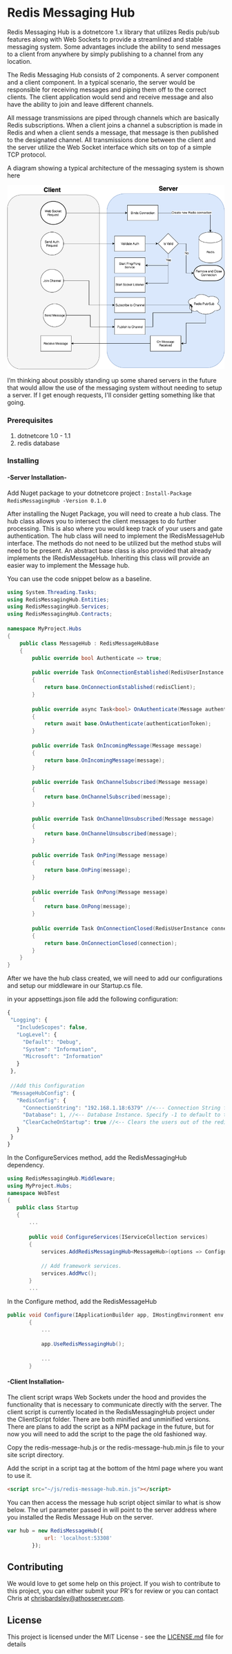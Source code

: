 # Redis Messaging Hub

Redis Messaging Hub is a dotnetcore 1.x library that utilizes Redis pub/sub features along with Web Sockets to provide a streamlined and stable messaging system.
Some advantages include the ability to send messages to a client from anywhere by simply publishing to a channel from any location.

The Redis Messaging Hub consists of 2 components. A server component and a client component.
In a typical scenario, the server would be responsible for receiving messages and piping them off to the correct clients.
The client application would send and receive message and also have the ability to join and leave different channels.

All message transmissions are piped through channels which are basically Redis subscriptions. When a client joins a channel a subscription is made in Redis and when a client sends
a message, that message is then published to the designated channel. All transmissions done between the client and the server utilize the Web Socket interface which sits on top
of a simple TCP protocol.

A diagram showing a typical architecture of the messaging system is shown here


![architecture diagram](https://github.com/writelinez/redis-messaging-hub/raw/master/Documentation/howitworks.png "Architecture Diagram")


I’m thinking about possibly standing up some shared servers in the future that would allow the use of the messaging system without needing to setup a server. If I get enough requests, I'll consider
getting something like that going.

### Prerequisites

1. dotnetcore 1.0 - 1.1
2. redis database

### Installing

#### -Server Installation-
Add Nuget package to your dotnetcore project : `Install-Package RedisMessagingHub -Version 0.1.0`

After installing the Nuget Package, you will need to create a hub class. The hub class allows you to intersect the client messages to do further processing. This is also where you would keep track of your users and gate authentication.
The hub class will need to implement the IRedisMessageHub interface. The methods do not need to be utilized but the method stubs will need to be present. An abstract base class is also provided that already implements the IRedisMessageHub. Inheriting this class will provide an easier way to implement the Message hub.

You can use the code snippet below as a baseline.

```C#
using System.Threading.Tasks;
using RedisMessagingHub.Entities;
using RedisMessagingHub.Services;
using RedisMessagingHub.Contracts;

namespace MyProject.Hubs
{
    public class MessageHub : RedisMessageHubBase
    {
        public override bool Authenticate => true;

        public override Task OnConnectionEstablished(RedisUserInstance redisClient)
        {
            return base.OnConnectionEstablished(redisClient);
        }

        public override async Task<bool> OnAuthenticate(Message authenticationToken)
        {
            return await base.OnAuthenticate(authenticationToken);
        }

        public override Task OnIncomingMessage(Message message)
        {
            return base.OnIncomingMessage(message);
        }

        public override Task OnChannelSubscribed(Message message)
        {
            return base.OnChannelSubscribed(message);
        }

        public override Task OnChannelUnsubscribed(Message message)
        {
            return base.OnChannelUnsubscribed(message);
        }

        public override Task OnPing(Message message)
        {
            return base.OnPing(message);
        }

        public override Task OnPong(Message message)
        {
            return base.OnPong(message);
        }

        public override Task OnConnectionClosed(RedisUserInstance connection)
        {
            return base.OnConnectionClosed(connection);
        }
    }
}
```
 
 After we have the hub class created, we will need to add our configurations and setup our middleware in our Startup.cs file.

 in your appsettings.json file add the following configuration:

 ```Javascript
 {
  "Logging": {
    "IncludeScopes": false,
    "LogLevel": {
      "Default": "Debug",
      "System": "Information",
      "Microsoft": "Information"
    }
  },

  //Add this Configuration
  "MessageHubConfig": {
    "RedisConfig": {
      "ConnectionString": "192.168.1.18:6379" //<--- Connection String for your redis database,
      "Database": 1, //<-- Database Instance. Specify -1 to default to the main instance
      "ClearCacheOnStartup": true //<-- Clears the users out of the redis database when the application starts.
    }
  }
}

 ```

 In the ConfigureServices method, add the RedisMessagingHub dependency.
 ```C#
 using RedisMessagingHub.Middleware;
 using MyProject.Hubs;
 namespace WebTest
{
    public class Startup
    {
        ...

        public void ConfigureServices(IServiceCollection services)
        {
            services.AddRedisMessagingHub<MessageHub>(options => Configuration.GetSection("MessageHubConfig").Bind(options));

            // Add framework services.
            services.AddMvc();
        }
        ...
 ```

 In the Configure method, add the RedisMessageHub
 ```C#
 public void Configure(IApplicationBuilder app, IHostingEnvironment env, ILoggerFactory loggerFactory)
        {
            ...

            app.UseRedisMessagingHub();

            ...
        }
 ```

#### -Client Installation-

The client script wraps Web Sockets under the hood and provides the functionality that is necessary to communicate directly with the server. The client script is currently located in the RedisMessagingHub project under the ClientScript folder. There are both minified and unminified versions. There are plans to add the script as a NPM package in the future, but for now you will need to add the script to the page the old fashioned way.


Copy the redis-message-hub.js or the redis-message-hub.min.js file to your site script directory.


Add the script in a script tag at the bottom of the html page where you want to use it.

```Html
<script src="~/js/redis-message-hub.min.js"></script>
```

You can then access the message hub script object similar to what is show below. The url parameter passed in will point to the server address where you installed the Redis Message Hub on the server.

```Javascript
var hub = new RedisMessageHub({
            url: 'localhost:53308'
        });
```
## Contributing

We would love to get some help on this project. If you wish to contribute to this project, you can either submit your PR's for review or you can contact Chris at chrisbardsley@athosserver.com.


## License

This project is licensed under the MIT License - see the [LICENSE.md](LICENSE.md) file for details
